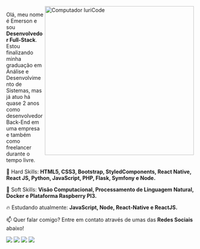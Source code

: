 <img src="https://raw.githubusercontent.com/MicaelliMedeiros/micaellimedeiros/master/image/computer-illustration.png" min-width="400px" max-width="400px" width="400px" align="right" alt="Computador IuriCode">

<p align="left">
  Olá, meu nome é Emerson e sou <strong>Desenvolvedor Full-Stack</strong>.<br>
  Estou finalizando minha graduação em Análise e Desenvolvimento de Sistemas, mas já atuo há quase 2 anos como desenvolvedor Back-End em uma empresa e          também como freelancer durante o tempo livre.
</p>

<p align="left">
  🚀 Hard Skills: <strong>HTML5, CSS3, Bootstrap, StyledComponents, React Native, React JS, Python, JavaScript, PHP, Flask, Symfony e  Node.</strong>
</p>

<p align="left">
  🚀 Soft Skills: <strong>Visão Computacional, Processamento de Linguagem Natural, Docker e Plataforma Raspberry PI3.</strong>
</p>

<p align="left">
  🔥 Estudando atualmente: <strong>JavaScript, Node, React-Native e ReactJS.</strong>
</p>


<p align="left">
📫  Quer falar comigo? Entre em contato através de umas das <strong>Redes Sociais</strong> abaixo!
</p>

<p align="left">
  <a href="mailto:emersonoliveiradev@gmail.com" alt="Gmail">
    <img src="https://img.shields.io/badge/-emersonoliveiradev@gmail.com-e34c41?style=flat-square&labelColor=e34c41&logo=gmail&logoColor=white&link=emersonoliveiradev@gmail.com</a>" /></a>
   
  <a href="https://www.linkedin.com/in/emerson-oliveira-4582b9123/" alt="Linkedin">
<img src="https://img.shields.io/badge/-Emerson%20Oliveira-blue?style=flat-square&logo=Linkedin&logoColor=white&link=https://www.linkedin.com/in/emerson-oliveira-4582b9123/" /></a>

<a href="https://api.whatsapp.com/send?phone=5538998411815&text=Ol%C3%A1%20Emerson!%20Vim%20atrav%C3%A9s%20do%20seu%20Github%2C%20podemos%20conversar%3F" alt="WhatsApp">
  <img src="https://img.shields.io/badge/-Emerson%20Oliveira-25D366?style=flat-square&logo=Whatsapp&logoColor=white" /></a>
</a>

<a href="https://api.whatsapp.com/send?phone=5538998411815&text=Ol%C3%A1%20Emerson!%20Vim%20atrav%C3%A9s%20do%20seu%20Github%2C%20podemos%20conversar%3F" alt="WhatsApp">
  <img src="https://img.shields.io/badge/-Portifólio-black?style=flat-square&logo=Webpack&logoColor=white" /></a>
</a>

</p>
